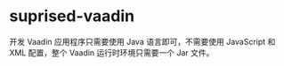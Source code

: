 # suprised-vaadin
开发 Vaadin 应用程序只需要使用 Java 语言即可，不需要使用 JavaScript 和 XML 配置，整个 Vaadin 运行时环境只需要一个 Jar 文件。
